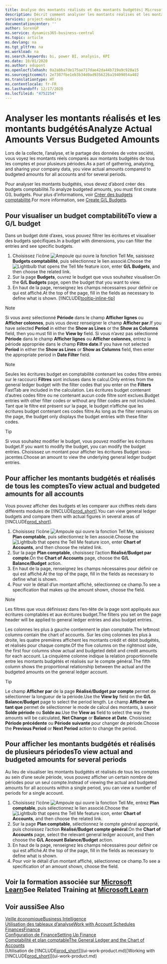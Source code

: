 ```yaml
---
title: Analyse des montants réalisés et des montants budgétés| Microsoft Docs
description: Décrit comment analyser les montants réalisés et les montants budgétés.
services: project-madeira
documentationcenter: ''
author: SorenGP
ms.service: dynamics365-business-central
ms.topic: article
ms.devlang: na
ms.tgt_pltfrm: na
ms.workload: na
ms.search.keywords: bi, power BI, analysis, KPI
ms.date: 10/01/2020
ms.author: edupont
ms.openlocfilehash: 0a2a8ba7de175ae717dae42da44b719a9c920a15
ms.sourcegitcommit: 2e7307fbe1eb3b34d0ad9356226a19409054a402
ms.translationtype: HT
ms.contentlocale: fr-FR
ms.lasthandoff: 12/17/2020
ms.locfileid: "4752254"
---
```

# <a name="analyze-actual-amounts-versus-budgeted-amounts"></a><span data-ttu-id="df0ee-103">Analyser les montants réalisés et les montants budgétés</span><span class="sxs-lookup"><span data-stu-id="df0ee-103">Analyze Actual Amounts Versus Budgeted Amounts</span></span>
<span data-ttu-id="df0ee-104">Lors de la collecte, l’analyse, et le partage des données de votre société, vous voyez les montants réels comparés aux montants budgétés de tous les comptes et pour plusieurs périodes.</span><span class="sxs-lookup"><span data-stu-id="df0ee-104">As a part of gathering, analyzing, and sharing your company data, you view actual amounts compared to budgeted amounts for all accounts and for several periods.</span></span>

<span data-ttu-id="df0ee-105">Pour analyser les montants budgétés, vous devez d’abord créer des budgets comptabilité.</span><span class="sxs-lookup"><span data-stu-id="df0ee-105">To analyze budgeted amounts, you must first create G(L budgets.</span></span> <span data-ttu-id="df0ee-106">Pour plus d’informations, voir [Créer des budgets comptabilité](finance-how-create-budgets.md).</span><span class="sxs-lookup"><span data-stu-id="df0ee-106">For more information, see [Create G/L Budgets](finance-how-create-budgets.md).</span></span>

## <a name="to-view-a-gl-budget"></a><span data-ttu-id="df0ee-107">Pour visualiser un budget comptabilité</span><span class="sxs-lookup"><span data-stu-id="df0ee-107">To view a G/L budget</span></span>
<span data-ttu-id="df0ee-108">Dans un budget doté d’axes, vous pouvez filtrer les écritures et visualiser des budgets spécifiques.</span><span class="sxs-lookup"><span data-stu-id="df0ee-108">In a budget with dimensions, you can filter the entries and see specific budgets.</span></span>

1. <span data-ttu-id="df0ee-109">Choisissez l’icône ![Ampoule qui ouvre la fonction Tell Me](media/ui-search/search_small.png "Dites-moi ce que vous voulez faire"), saisissez **Budgets comptabilité**, puis sélectionnez le lien associé.</span><span class="sxs-lookup"><span data-stu-id="df0ee-109">Choose the ![Lightbulb that opens the Tell Me feature](media/ui-search/search_small.png "Tell me what you want to do") icon, enter **G/L Budgets**, and then choose the related link.</span></span>
2. <span data-ttu-id="df0ee-110">Sur la page **Budgets**, ouvrez le budget que vous souhaitez visualiser.</span><span class="sxs-lookup"><span data-stu-id="df0ee-110">On the **G/L Budgets** page, open the budget that you want to view.</span></span>  
3. <span data-ttu-id="df0ee-111">En haut de la page, renseignez les champs nécessaires pour définir ce qui est affiché.</span><span class="sxs-lookup"><span data-stu-id="df0ee-111">At the top of the page, fill in the fields as necessary to define what is shown.</span></span> [!INCLUDE[tooltip-inline-tip](includes/tooltip-inline-tip_md.md)]

> [!NOTE]  
>   <span data-ttu-id="df0ee-112">Si vous avez sélectionné **Période** dans le champ **Afficher lignes** ou **Afficher colonnes**, puis vous devez renseigner le champ **Afficher par**.</span><span class="sxs-lookup"><span data-stu-id="df0ee-112">If you have selected **Period** in either the **Show as Lines** or the **Show as Columns** field, then you must fill in the **View by** field.</span></span> <span data-ttu-id="df0ee-113">Si vous n’avez pas sélectionné **Période** dans le champ **Afficher lignes** ou **Afficher colonnes**, entrez la période appropriée dans le champ **Filtre date**.</span><span class="sxs-lookup"><span data-stu-id="df0ee-113">If you have not selected **Period** in either the **Show as Lines** or **Show as Columns** field, then enter the appropriate period in **Date Filter** field.</span></span>  

> [!NOTE]  
>   <span data-ttu-id="df0ee-114">Seules les écritures budget en comptabilité contenant les codes filtre entrés sur le raccourci **Filtres** sont incluses dans le calcul.</span><span class="sxs-lookup"><span data-stu-id="df0ee-114">Only entries from the general ledger budget with the filter codes that you enter on the **Filters** FastTab are included in the calculation.</span></span> <span data-ttu-id="df0ee-115">Les écritures budget contenant d’autres codes filtre ou ne contenant aucun code filtre sont exclues.</span><span class="sxs-lookup"><span data-stu-id="df0ee-115">Budget entries with other filter codes or without any filter codes are not included.</span></span> <span data-ttu-id="df0ee-116">Tant que le filtre est présent sur la page, le budget n’affiche que les écritures budget contenant ces codes filtre.</span><span class="sxs-lookup"><span data-stu-id="df0ee-116">As long as the filter remains on the page, the budget only displays the budget entries with these filter codes.</span></span>  

> [!TIP]  
>   <span data-ttu-id="df0ee-117">Si vous souhaitez modifier le budget, vous pouvez modifier les écritures budget.</span><span class="sxs-lookup"><span data-stu-id="df0ee-117">If you want to modify the budget, you can modify the budget entries.</span></span> <span data-ttu-id="df0ee-118">Choisissez un montant pour afficher les écritures Budget sous-jacentes.</span><span class="sxs-lookup"><span data-stu-id="df0ee-118">Choose an amount to view the underlying general ledger budget entries.</span></span>

## <a name="to-view-actual-and-budgeted-amounts-for-all-accounts"></a><span data-ttu-id="df0ee-119">Pour afficher les montants budgétés et réalisés de tous les comptes</span><span class="sxs-lookup"><span data-stu-id="df0ee-119">To view actual and budgeted amounts for all accounts</span></span>  
<span data-ttu-id="df0ee-120">Vous pouvez afficher des budgets et les comparer aux chiffres réels dans différents modules de [!INCLUDE[prod_short](includes/prod_short.md)].</span><span class="sxs-lookup"><span data-stu-id="df0ee-120">You can view general ledger budgets and compare them with actual figures in several areas of [!INCLUDE[prod_short](includes/prod_short.md)].</span></span>

1. <span data-ttu-id="df0ee-121">Choisissez l’icône ![Ampoule qui ouvre la fonction Tell Me](media/ui-search/search_small.png "Dites-moi ce que vous voulez faire"), saisissez **Plan comptable**, puis sélectionnez le lien associé.</span><span class="sxs-lookup"><span data-stu-id="df0ee-121">Choose the ![Lightbulb that opens the Tell Me feature](media/ui-search/search_small.png "Tell me what you want to do") icon, enter **Chart of Accounts**, and then choose the related link.</span></span>  
2. <span data-ttu-id="df0ee-122">Sur la page **Plan comptable**, choisissez l’action **Réalisé/Budget par compte**.</span><span class="sxs-lookup"><span data-stu-id="df0ee-122">On the **Chart of Accounts** page, choose the **G/L Balance/Budget** action.</span></span>
3. <span data-ttu-id="df0ee-123">En haut de la page, renseignez les champs nécessaires pour définir ce qui est affiché.</span><span class="sxs-lookup"><span data-stu-id="df0ee-123">At the top of the page, fill in the fields as necessary to define what is shown.</span></span>  
4. <span data-ttu-id="df0ee-124">Pour voir le détail d’un montant affiché, sélectionnez ce champ.</span><span class="sxs-lookup"><span data-stu-id="df0ee-124">To see a specification that makes up the amount shown, choose the field.</span></span>  

> [!NOTE]  
>   <span data-ttu-id="df0ee-125">Les filtres que vous définissez dans l’en-tête de la page sont appliqués aux écritures comptables et aux écritures budget.</span><span class="sxs-lookup"><span data-stu-id="df0ee-125">The filters you set on the page header will be applied to general ledger entries and also budget entries.</span></span>

<span data-ttu-id="df0ee-126">Les colonnes les plus à gauche contiennent le plan comptable.</span><span class="sxs-lookup"><span data-stu-id="df0ee-126">The leftmost columns contain the chart of accounts.</span></span> <span data-ttu-id="df0ee-127">Sur les cinq colonnes les plus à droite, les quatre premières affichent les montants crédit et débit budgétés, et réalisés pour chaque compte.</span><span class="sxs-lookup"><span data-stu-id="df0ee-127">Of the five columns on the rightmost side, the first four columns show actual and budgeted debit and credit amounts for each account.</span></span> <span data-ttu-id="df0ee-128">La cinquième colonne indique la relation proportionnelle entre les montants budgétés et réalisés sur le compte général.</span><span class="sxs-lookup"><span data-stu-id="df0ee-128">The fifth column shows the proportional relationship between the actual and the budgeted amounts on the general ledger account.</span></span>  

> [!TIP]  
>   <span data-ttu-id="df0ee-129">Le champ **Afficher par** de la page **Réalisé/Budget par compte** permet de sélectionner la longueur de la période.</span><span class="sxs-lookup"><span data-stu-id="df0ee-129">Use the **View by** field on the **G/L Balance/Budget** page to select the period length.</span></span> <span data-ttu-id="df0ee-130">Le champ **Afficher en tant que** permet de sélectionner le mode de calcul des montants, à savoir **Solde période** ou **Solde au**.</span><span class="sxs-lookup"><span data-stu-id="df0ee-130">Use the **View as** field to select the way the amounts will be calculated, **Net Change** or **Balance at Date**.</span></span> <span data-ttu-id="df0ee-131">Choisissez **Période précédente** ou **Période suivante** pour changer de période.</span><span class="sxs-lookup"><span data-stu-id="df0ee-131">Choose the **Previous Period** or **Next Period** action to change the period.</span></span>  

## <a name="to-view-actual-and-budgeted-amounts-for-several-periods"></a><span data-ttu-id="df0ee-132">Pour afficher les montants budgétés et réalisés de plusieurs périodes</span><span class="sxs-lookup"><span data-stu-id="df0ee-132">To view actual and budgeted amounts for several periods</span></span>  
<span data-ttu-id="df0ee-133">Au lieu de visualiser les montants budgétés et réalisés de tous les comptes au sein d’une seule période, vous pouvez afficher un certain nombre de périodes pour un seul compte.</span><span class="sxs-lookup"><span data-stu-id="df0ee-133">Instead of viewing the actual and budgeted amounts for all accounts within a single period, you can view a number of periods for a single account.</span></span>  

1. <span data-ttu-id="df0ee-134">Choisissez l’icône ![Ampoule qui ouvre la fonction Tell Me](media/ui-search/search_small.png "Dites-moi ce que vous voulez faire"), entrez **Plan comptable**, puis sélectionnez le lien associé.</span><span class="sxs-lookup"><span data-stu-id="df0ee-134">Choose the ![Lightbulb that opens the Tell Me feature](media/ui-search/search_small.png "Tell me what you want to do") icon, enter **Chart of Accounts**, and then choose the related link.</span></span>  
2. <span data-ttu-id="df0ee-135">Sur la page **Plan comptable**, sélectionnez le compte général approprié, puis choisissez l’action **Réalisé/Budget compte général**.</span><span class="sxs-lookup"><span data-stu-id="df0ee-135">On the **Chart of Accounts** page, select the relevant general ledger account, and then choose the **G/L Account Balance/Budget** action.</span></span>  
3. <span data-ttu-id="df0ee-136">En haut de la page, renseignez les champs nécessaires pour définir ce qui est affiché.</span><span class="sxs-lookup"><span data-stu-id="df0ee-136">At the top of the page, fill in the fields as necessary to define what is shown.</span></span>   
4. <span data-ttu-id="df0ee-137">Pour voir le détail d’un montant affiché, sélectionnez ce champ.</span><span class="sxs-lookup"><span data-stu-id="df0ee-137">To see a specification of an amount shown, choose the field.</span></span>  

## <a name="see-related-training-at-microsoft-learn"></a><span data-ttu-id="df0ee-138">Voir la formation associée sur [Microsoft Learn](/learn/modules/budgets-exchange-rates-dynamics-365-business-central/index)</span><span class="sxs-lookup"><span data-stu-id="df0ee-138">See Related Training at [Microsoft Learn](/learn/modules/budgets-exchange-rates-dynamics-365-business-central/index)</span></span>

## <a name="see-also"></a><span data-ttu-id="df0ee-139">Voir aussi</span><span class="sxs-lookup"><span data-stu-id="df0ee-139">See Also</span></span>
[<span data-ttu-id="df0ee-140">Veille économique</span><span class="sxs-lookup"><span data-stu-id="df0ee-140">Business Intelligence</span></span>](bi.md)  
[<span data-ttu-id="df0ee-141">Utilisation des tableaux d’analyse</span><span class="sxs-lookup"><span data-stu-id="df0ee-141">Work with Account Schedules</span></span>](bi-how-work-account-schedule.md)  
[<span data-ttu-id="df0ee-142">Finances</span><span class="sxs-lookup"><span data-stu-id="df0ee-142">Finance</span></span>](finance.md)  
[<span data-ttu-id="df0ee-143">Configuration de Finance</span><span class="sxs-lookup"><span data-stu-id="df0ee-143">Setting Up Finance</span></span>](finance-setup-finance.md)  
[<span data-ttu-id="df0ee-144">Comptabilité et plan comptable</span><span class="sxs-lookup"><span data-stu-id="df0ee-144">The General Ledger and the Chart of Accounts</span></span>](finance-general-ledger.md)  
<span data-ttu-id="df0ee-145">[Utilisation de [!INCLUDE[prod_short](includes/prod_short.md)]](ui-work-product.md)</span><span class="sxs-lookup"><span data-stu-id="df0ee-145">[Working with [!INCLUDE[prod_short](includes/prod_short.md)]](ui-work-product.md)</span></span>  
